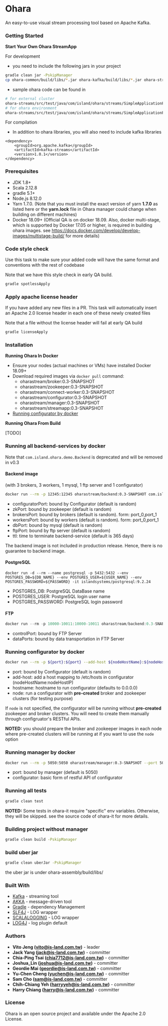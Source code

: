 # Ohara

An easy-to-use visual stream processing tool based on Apache Kafka.

### Getting Started

**Start Your Own Ohara StreamApp**

For development

- you need to include the following jars in your project

```sh
gradle clean jar -PskipManager
cp ohara-common/build/libs/*.jar ohara-kafka/build/libs/*.jar ohara-streams/build/libs/*.jar  your_project
```

- sample ohara code can be found in

```sh
# for external cluster
ohara-streams/src/test/java/com/island/ohara/streams/SimpleApplicationForExternalEnv.java
# for ohara environment
ohara-streams/src/test/java/com/island/ohara/streams/SimpleApplicationForOharaEnv.java
```

For compilation

- In addition to ohara libraries, you will also need to include kafka libraries

```
<dependency>
    <groupId>org.apache.kafka</groupId>
    <artifactId>kafka-streams</artifactId>
    <version>1.0.1</version>
</dependency>
```

### Prerequisites

- JDK 1.8+
- Scala 2.12.8
- gradle 5.1+
- Node.js 8.12.0
- Yarn 1.7.0. (Note that you must install the exact version of yarn **1.7.0** as listed here or the **yarn.lock** file in Ohara manager could change when building on different machines)
- Docker 18.09+ (Official QA is on docker 18.09. Also, docker multi-stage, which is supported by Docker 17.05 or higher, is required in building ohara images. see https://docs.docker.com/develop/develop-images/multistage-build/ for more details)

### Code style check

Use this task to make sure your added code will have the same format and conventions with the rest of codebase

Note that we have this style check in early QA build.

```sh
gradle spotlessApply
```

### Apply apache license header

If you have added any new files in a PR. This task will automatically insert an Apache 2.0 license header in each one of these newly created files

Note that a file without the license header will fail at early QA build

```sh
gradle licenseApply
```

### Installation

**Running Ohara In Docker**

- Ensure your nodes (actual machines or VMs) have installed Docker 18.09+
- Download required images via `docker pull` command:
  - oharastream/broker:0.3-SNAPSHOT
  - oharastream/zookeeper:0.3-SNAPSHOT
  - oharastream/connect-worker:0.3-SNAPSHOT
  - oharastream/configurator:0.3-SNAPSHOT
  - oharastream/manager:0.3-SNAPSHOT
  - oharastream/streamapp:0.3-SNAPSHOT
- [Running configurator by docker](#running-configurator-by-docker)

**Running Ohara From Build**

[TODO]

### Running all backend-services by docker

Note that `com.island.ohara.demo.Backend` is deprecated and will be removed in v0.3

#### Backend image

(with 3 brokers, 3 workers, 1 mysql, 1 ftp server and 1 configurator)

```sh
docker run --rm -p 12345:12345 oharastream/backend:0.3-SNAPSHOT com.island.ohara.demo.Backend --configuratorPort 12345
```

- configuratorPort: bound by Configurator (default is random)
- zkPort: bound by zookeeper (default is random)
- brokersPort: bound by brokers (default is random). form: port_0,port_1
- workersPort: bound by workers (default is random). form: port_0,port_1
- dbPort: bound by mysql (default is random)
- ftpPort: bound by ftp server (default is random)
- ttl: time to terminate backend-service (default is 365 days)

The backend image is not included in production release. Hence, there is no guarantee to backend image.

#### PostgreSQL

```
docker run -d --rm --name postgresql -p 5432:5432 --env POSTGRES_DB=${DB_NAME} --env POSTGRES_USER=${USER_NAME} --env POSTGRES_PASSWORD=${PASSWORD} -it islandsystems/postgresql:9.2.24
```
* POSTGRES_DB: PostgreSQL DataBase name
* POSTGRES_USER: PostgreSQL login user name
* POSTGRES_PASSWORD: PostgreSQL login password

#### FTP

```h
docker run --rm -p 10000-10011:10000-10011 oharastream/backend:0.3-SNAPSHOT com.island.ohara.testing.service.FtpServer --controlPort 10000 --dataPorts 10001-10011 --user ${UserName} --password ${Password} --hostname ${hostIP or hostName}
```

- controlPort: bound by FTP Server
- dataPorts: bound by data transportation in FTP Server

### Running configurator by docker

```sh
docker run --rm -p ${port}:${port} --add-host ${nodeHostName}:${nodeHostIP} oharastream/configurator:0.3-SNAPSHOT --port ${port} --hostname ${host} --node ${SshUserName}:${SshPassword}@${NodeHostName}:${SshPort}
```

- port: bound by Configurator (default is random)
- add-host: add a host mapping to /etc/hosts in configurator (nodeHostName:nodeHostIP)
- hostname: hostname to run configurator (defaults to 0.0.0.0)
- node: run a configurator with **pre-created** broker and zookeeper clusters (for testing purpose)

If `node` is not specified, the configurator will be running without **pre-created** zookeeper and broker clusters. You will need to create them manually
through configruator's RESTful APIs.

**NOTED:** you should prepare the broker and zookeeper images in each node where pre-created clusters will be running at if you want to use the `node` option

### Running manager by docker

```sh
docker run --rm -p 5050:5050 oharastream/manager:0.3-SNAPSHOT --port 5050 --configurator http://localhost:12345/v0
```

- port: bound by manager (default is 5050)
- configurator: basic form of restful API of configurator

### Running all tests

```sh
gradle clean test
```

**NOTED:** Some tests in ohara-it require "specific" env variables. Otherwise, they will be skipped.
see the source code of ohara-it for more details.

### Building project without manager

```sh
gradle clean build -PskipManager
```

### build uber jar

```sh
gradle clean uberJar -PskipManager
```

the uber jar is under ohara-assembly/build/libs/

### Built With

- [Kafka](https://github.com/apache/kafka) - streaming tool
- [AKKA](https://akka.io/) - message-driven tool
- [Gradle](https://gradle.org) - dependency Management
- [SLF4J](https://www.slf4j.org/) - LOG wrapper
- [SCALALOGGING](https://github.com/typesafehub/scalalogging) - LOG wrapper
- [LOG4J](https://logging.apache.org/log4j/2.x/) - log plugin default

### Authors

- **Vito Jeng (vito@is-land.com.tw)** - leader
- **Jack Yang (jack@is-land.com.tw)** - committer
- **Chia-Ping Tsai (chia7712@is-land.com.tw)** - committer
- **Joshua_Lin (joshua@is-land.com.tw)** - committer
- **Geordie Mai (geordie@is-land.com.tw)** - committer
- **Yu-Chen Cheng (yuchen@is-land.com.tw)** - committer
- **Sam Cho (sam@is-land.com.tw)** - committer
- **Chih-Chiang Yeh (harryyeh@is-land.com.tw)** - committer
- **Harry Chiang (harry@is-land.com.tw)** - committer

### License

Ohara is an open source project and available under the Apache 2.0 License.

